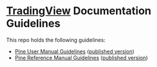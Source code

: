 # [TradingView](https://www.tradingview.com/) Documentation Guidelines

This repo holds the following guidelines:
- [Pine User Manual Guidelines](https://github.com/tradingview/documentation-guidelines/tree/main/PineUserManual) ([published version](https://www.tradingview.com/pine-script-docs/en/v4/index.html))
- [Pine Reference Manual Guidelines](https://github.com/tradingview/documentation-guidelines/tree/main/PineReferenceManual) ([published version](https://www.tradingview.com/pine-script-reference/v4/))
